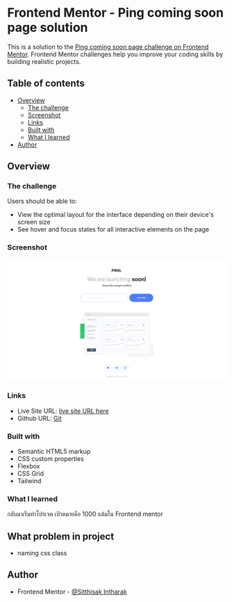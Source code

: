 # Frontend Mentor - Ping coming soon page solution

This is a solution to the [Ping coming soon page challenge on Frontend Mentor](https://www.frontendmentor.io/challenges/ping-single-column-coming-soon-page-5cadd051fec04111f7b848da). Frontend Mentor challenges help you improve your coding skills by building realistic projects.

## Table of contents

- [Overview](#overview)
  - [The challenge](#the-challenge)
  - [Screenshot](#screenshot)
  - [Links](#links)
  - [Built with](#built-with)
  - [What I learned](#what-i-learned)
- [Author](#author)

## Overview

### The challenge

Users should be able to:

- View the optimal layout for the interface depending on their device's screen size
- See hover and focus states for all interactive elements on the page

### Screenshot

![](./screencapture.png)

### Links

- Live Site URL: [live site URL here](https://storied-brioche-ae7f3c.netlify.app/)
- Github URL: [Git](https://github.com/Sittisukintaruk/Frontend-Mentor---Ping-coming-soon-page-solution)

### Built with

- Semantic HTML5 markup
- CSS custom properties
- Flexbox
- CSS Grid
- Tailwind

### What I learned

กลับมาเริ่มทำโปรเจต เป้าหมายคือ 1000 แต้มใน Frontend mentor

## What problem in project

- naming css class

## Author

- Frontend Mentor - [@Sitthisak Intharak](https://www.frontendmentor.io/profile/Sittisukintaruk)
